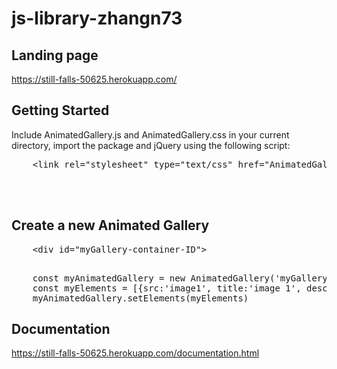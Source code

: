 # js-library-zhangn73
## Landing page
https://still-falls-50625.herokuapp.com/

## Getting Started 
Include AnimatedGallery.js and AnimatedGallery.css in your current directory, import the package and 
jQuery using the following script: 

<pre>
    &lt;link rel="stylesheet" type="text/css" href="AnimatedGallery.css"> <br>
    <script defer type="text/javascript" src="AnimatedGallery.js">
    <script defer src="https://ajax.googleapis.com/ajax/libs/jquery/3.5.1/jquery.min.js"></script>
</pre>

## Create a new Animated Gallery 
<pre>
    &lt;div id="myGallery-container-ID"><div>
</pre>
<pre>
    const myAnimatedGallery = new AnimatedGallery('myGallery-container-ID')
    const myElements = [{src:'image1', title:'image 1', description:'This is the first image.'}]
    myAnimatedGallery.setElements(myElements)
</pre>

## Documentation
https://still-falls-50625.herokuapp.com/documentation.html
